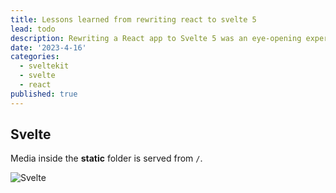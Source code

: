 ```yaml
---
title: Lessons learned from rewriting react to svelte 5
lead: todo
description: Rewriting a React app to Svelte 5 was an eye-opening experience. From ditching the virtual DOM to embracing Runes, this journey taught me a lot about performance, reactivity, and developer experience. Here are the key lessons learned along the way.
date: '2023-4-16'
categories:
  - sveltekit
  - svelte
  - react
published: true
---
```


## Svelte

Media inside the **static** folder is served from `/`.

![Svelte](favicon.png)
